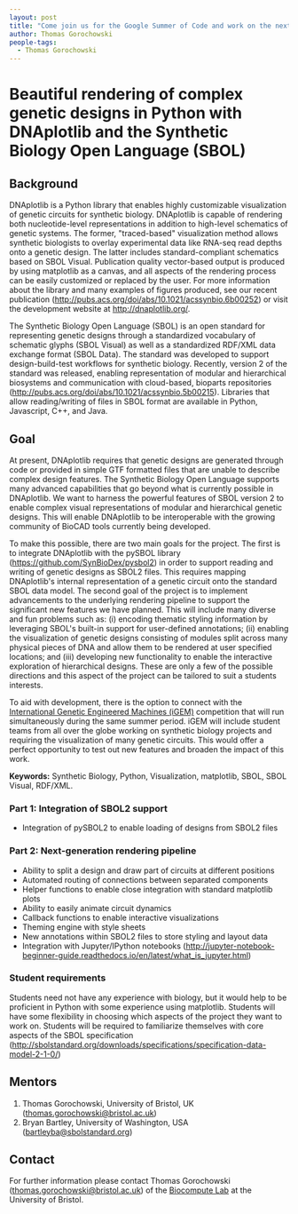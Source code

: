 ```yaml
---
layout: post
title: "Come join us for the Google Summer of Code and work on the next-generation of genetic circuit visualisation"
author: Thomas Gorochowski
people-tags: 
  - Thomas Gorochowski
---
```


# Beautiful rendering of complex genetic designs in Python with DNAplotlib and the Synthetic Biology Open Language (SBOL)

## Background

DNAplotlib is a Python library that enables highly customizable visualization of genetic circuits for synthetic biology. DNAplotlib is capable of rendering both nucleotide-level representations in addition to high-level schematics of genetic systems. The former, "traced-based" visualization method allows synthetic biologists to overlay experimental data like RNA-seq read depths onto a genetic design. The latter includes standard-compliant schematics based on SBOL Visual. Publication quality vector-based output is produced by using matplotlib as a canvas, and all aspects of the rendering process can be easily customized or replaced by the user. For more information about the library and many examples of figures produced, see our recent publication (http://pubs.acs.org/doi/abs/10.1021/acssynbio.6b00252) or visit the development website at http://dnaplotlib.org/.

The Synthetic Biology Open Language (SBOL) is an open standard for representing genetic designs through a standardized vocabulary of schematic glyphs (SBOL Visual) as well as a standardized RDF/XML data exchange format (SBOL Data). The standard was developed to support design-build-test workflows for synthetic biology. Recently, version 2 of the standard was released, enabling representation of modular and hierarchical biosystems and communication with cloud-based, bioparts repositories (http://pubs.acs.org/doi/abs/10.1021/acssynbio.5b00215). Libraries that allow reading/writing of files in SBOL format are available in Python, Javascript, C++, and Java.

## Goal

At present, DNAplotlib requires that genetic designs are generated through code or provided in simple GTF formatted files that are unable to describe complex design features. The Synthetic Biology Open Language supports many advanced capabilities that go beyond what is currently possible in DNAplotlib. We want to harness the powerful features of SBOL version 2 to enable complex visual representations of modular and hierarchical genetic designs. This will enable DNAplotlib to be interoperable with the growing community of BioCAD tools currently being developed.

To make this possible, there are two main goals for the project. The first is to integrate DNAplotlib with the pySBOL library (https://github.com/SynBioDex/pysbol2) in order to support reading and writing of genetic designs as SBOL2 files. This requires mapping DNAplotlib's internal representation of a genetic circuit onto the standard SBOL data model. The second goal of the project is to implement advancements to the underlying rendering pipeline to support the significant new features we have planned. This will include many diverse and fun problems such as: (i) encoding thematic styling information by leveraging SBOL's built-in support for user-defined annotations; (ii) enabling the visualization of genetic designs consisting of modules split across many physical pieces of DNA and allow them to be rendered at user specified locations; and  (iii) developing new functionality to enable the interactive exploration of hierarchical designs. These are only a few of the possible directions and this aspect of the project can be tailored to suit a students interests.

To aid with development, there is the option to connect with the [International Genetic Engineered Machines (iGEM)](http://www.igem.org) competition that will run simultaneously during the same summer period. iGEM will include student teams from all over the globe working on synthetic biology projects and requiring the visualization of many genetic circuits. This would offer a perfect opportunity to test out new features and broaden the impact of this work.

**Keywords:** Synthetic Biology, Python, Visualization, matplotlib, SBOL, SBOL Visual, RDF/XML.

### Part 1: Integration of SBOL2 support

- Integration of pySBOL2 to enable loading of designs from SBOL2 files

### Part 2: Next-generation rendering pipeline

- Ability to split a design and draw part of circuits at different positions
- Automated routing of connections between separated components
- Helper functions to enable close integration with standard matplotlib plots
- Ability to easily animate circuit dynamics
- Callback functions to enable interactive visualizations
- Theming engine with style sheets
- New annotations within SBOL2 files to store styling and layout data
- Integration with Jupyter/IPython notebooks (http://jupyter-notebook-beginner-guide.readthedocs.io/en/latest/what_is_jupyter.html)

### Student requirements

Students need not have any experience with biology, but it would help to be proficient in Python with some experience using matplotlib. Students will have some flexibility in choosing which aspects of the project they want to work on. Students will be required to familiarize themselves with core aspects of the SBOL specification (http://sbolstandard.org/downloads/specifications/specification-data-model-2-1-0/)

## Mentors

1. Thomas Gorochowski, University of Bristol, UK (thomas.gorochowski@bristol.ac.uk)
2. Bryan Bartley, University of Washington, USA (bartleyba@sbolstandard.org)

## Contact

For further information please contact Thomas Gorochowski ([thomas.gorochowski@bristol.ac.uk](mailto:thomas.gorochowski@bristol.ac.uk)) of the [Biocompute Lab](http://www.biocomputelab.org) at the University of Bristol.